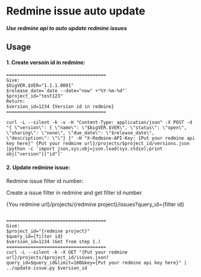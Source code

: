 # Redmine issue auto update 
##### Use redmine api to auto update redmine issues
## Usage
#### 1. Create versoin id in redmine:

```
=====================================
Give:
$bigVER.$VER="1.1.1.0001"
$release_date=`date --date="now" +"%Y-%m-%d"`
$project_id="test123"
Return:
$version_id=1234 {Version id in redmine}
=====================================

curl -L --silent -k -v -H "Content-Type: application/json" -X POST -d "{ \"version\": { \"name\": \"$bigVER.$VER\", \"status\": \"open\", \"sharing\": \"none\", \"due_date\": \"$release_date\", \"description\": \"\"} }" -H "X-Redmine-API-Key: {Put your redmine api key here}" {Put your redmine url}/projects/$project_id/versions.json |python -c 'import json,sys;obj=json.load(sys.stdin);print obj["version"]["id"]'

```

#### 2. Update redmine issue:
Redmine issue filter id number:

Create a issue filter in redmine and get filter id number.

{You redmine url}/projects/{redmine project}/issues?query_id={filter id}

```

=====================================
Give:
$project_id="{redmine project}"
$query_id={filter id}
$version_id=1234 (Get from step 1.)
=====================================
curl -L --silent -k -X GET "{Put your redmine url}/projects/$project_id/issues.json?query_id=$query_id&limit=100&key={Put your redmine api key here}" | ../update-issue.py $version_id

```
